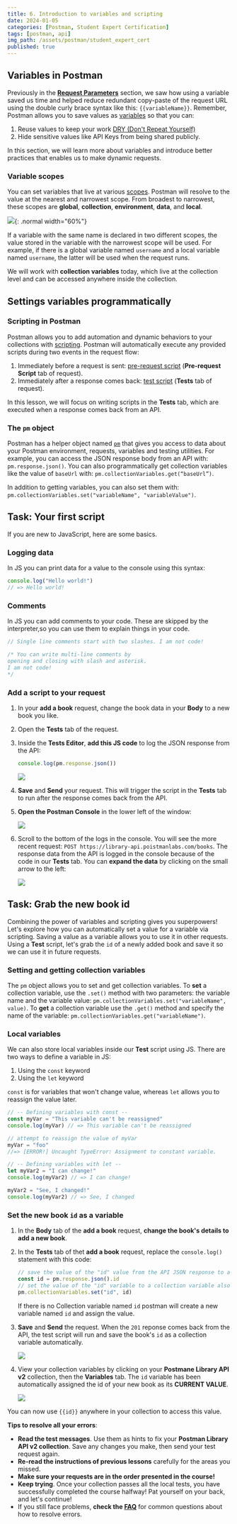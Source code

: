 ```yaml
---
title: 6. Introduction to variables and scripting
date: 2024-01-05
categories: [Postman, Student Expert Certification]
tags: [postman, api]
img_path: /assets/postman/student_expert_cert
published: true
---
```


## Variables in Postman

Previously in the [**Request Parameters**](https://cspanias.github.io/posts/Postman-4.-Request-Parameters/) section, we saw how using a variable saved us time and helped reduce redundant copy-paste of the request URL using the double curly brace syntax like this: `{{variableName}}`. Remember, Postman allows you to save values as [variables](https://learning.postman.com/docs/sending-requests/variables/) so that you can:
1. Reuse values to keep your work [DRY (Don't Repeat Yourself)](https://en.wikipedia.org/wiki/Don%27t_repeat_yourself#:~:text=%22Don't%20repeat%20yourself%22,data%20normalization%20to%20avoid%20redundancy.)
2. Hide sensitive values like API Keys from being shared publicly.

In this section, we will learn more about variables and introduce better practices that enables us to make dynamic requests.

### Variable scopes

You can set variables that live at various [scopes](https://learning.postman.com/docs/sending-requests/variables/#variable-scopes). Postman will resolve to the value at the nearest and narrowest scope. From broadest to narrowest, these scopes are **global**, **collection**, **environment**, **data**, and **local**.

![](https://assets.postman.com/postman-docs/v10/var-scope-v10.jpg){: .normal width="60%"}

If a variable with the same name is declared in two different scopes, the value stored in the variable with the narrowest scope will be used. For example, if there is a global variable named `username` and a local variable named `username`, the latter will be used when the request runs.

We will work with **collection variables** today, which live at the collection level and can be accessed anywhere inside the collection.

## Settings variables programmatically

### Scripting in Postman

Postman allows you to add automation and dynamic behaviors to your collections with [scripting](https://learning.postman.com/docs/writing-scripts/intro-to-scripts/). Postman will automatically execute any provided scripts during two events in the request flow:
1. Immediately before a request is sent: [pre-request script](https://learning.postman.com/docs/writing-scripts/pre-request-scripts/) (**Pre-request Script** tab of request).
2. Immediately after a response comes back: [test script](https://learning.postman.com/docs/writing-scripts/test-scripts/) (**Tests** tab of request).

In this lesson, we will focus on writing scripts in the **Tests** tab, which are executed when a response comes back from an API.

### The `pm` object

Postman has a helper object named [`pm`](https://learning.postman.com/docs/writing-scripts/script-references/postman-sandbox-api-reference/#the-pm-object) that gives you access to data about your Postman environment, requests, variables and testing utilities. For example, you can access the JSON response body from an API with: `pm.response.json()`. You can also programmatically get collection variables like the value of `baseUrl` with: `pm.collectionVariables.get(“baseUrl”)`.

In addition to getting variables, you can also set them with: `pm.collectionVariables.set("variableName", "variableValue")`.

## Task: Your first script

If you are new to JavaScript, here are some basics.

### Logging data

In JS you can print data for a value to the console using this syntax:

```javascript
console.log("Hello world!")
// => Hello world!
```

### Comments

In JS you can add comments to your code. These are skipped by the interpreter,so you can use them to explain things in your code.

```javascript
// Single line comments start with two slashes. I am not code!

/* You can write multi-line comments by 
opening and closing with slash and asterisk. 
I am not code!
*/
```

### Add a script to your request

1. In your **add a book** request, change the book data in your **Body** to a new book you like.
2. Open the **Tests** tab of the request.
3. Inside the **Tests Editor**, **add this JS code** to log the JSON response from the API:

    ```javascript
    console.log(pm.response.json())
    ```

    ![](https://everpath-course-content.s3-accelerate.amazonaws.com/instructor%2F4qlhnpfiaeqby6zwhuhhmacvx%2Fpublic%2F1694636073%2FScreen+Recording+2023-09-14+at+1.43.16+AM.1694636072345.gif)

4. **Save** and **Send** your request. This will trigger the script in the **Tests** tab to run after the response comes back from the API.
5. **Open the Postman Console** in the lower left of the window:

    ![](https://everpath-course-content.s3-accelerate.amazonaws.com/instructor%2F4qlhnpfiaeqby6zwhuhhmacvx%2Fpublic%2F1694636318%2FScreen+Recording+2023-09-14+at+1.45.55+AM.1694636316551.gif)

6. Scroll to the bottom of the logs in the console. You will see the more recent request: `POST https://library-api.poistmanlabs.com/books`. The response data from the API is logged in the console because of the code in our **Tests** tab. You can **expand the data** by clicking on the small arrow to the left:

    ![](https://everpath-course-content.s3-accelerate.amazonaws.com/instructor%2F26fp2261340y1ukokimvca8su%2Fpublic%2F1649760951%2Ffirst+script+3.1649760951509.png)

## Task: Grab the new book id

Combining the power of variables and scripting gives you superpowers! Let's explore how you can automatically set a value for a variable via scripting. Saving a value as a variable allows you to use it in other requests. Using a **Test** script, let's grab the `id` of a newly added book and save it so we can use it in future requests.

### Setting and getting collection variables

The `pm` object allows you to set and get collection variables. To **set** a collection variable, use the `.set()` method with two parameters: the variable name and the variable value: `pm.collectionVariables.set("variableName", value)`. To **get** a collection variable use the `.get()` method and specify the name of the variable: `pm.collectionVariables.get("variableName")`.

### Local variables

We can also store local variables inside our **Test** script using JS. There are two ways to define a variable in JS: 
1. Using the `const` keyword
2. Using the `let` keyword

`const` is for variables that won't change value, whereas `let` allows you to reassign the value later.

```javascript
// -- Defining variables with const --
const myVar = "This variable can't be reassigned"
console.log(myVar) // => This variable can't be reassigned

// attempt to reassign the value of myVar
myVar = "foo" 
//=> [ERROR!] Uncaught TypeError: Assignment to constant variable.

// -- Defining variables with let -- 
let myVar2 = "I can change!"
console.log(myVar2) // => I can change!

myVar2 = "See, I changed!"
console.log(myVar2) // => See, I changed
```

### Set the new book `id` as a variable

1. In the **Body** tab of the **add a book** request, **change the book's details to add a new book**.
2. In the **Tests** tab of thet **add a book** request, replace the `console.log()` statement with this code:

    ```javascript
    // save the value of the "id" value from the API JSON response to a const variable named "id"
    const id = pm.response.json().id
    // set the value of the "id" variable to a collection variable also called "id".
    pm.collectionVariables.set("id", id)
    ```

    If there is no Collection variable named `id` postman will create a new variable named `id` and assign the value.

3. **Save** and **Send** the request. When the `201` reponse comes back from the API, the test script will run and save the book's `id` as a collection variable automatically.

    ![](https://everpath-course-content.s3-accelerate.amazonaws.com/instructor%2F4qlhnpfiaeqby6zwhuhhmacvx%2Fpublic%2F1694637148%2FScreen+Recording+2023-09-14+at+2.00.14+AM.1694637147685.gif)

4. View your collection variables by clicking on your **Postmane Library API v2** collection, then the **Variables** tab. The `id` variable has been automatically assigned the id of your new book as its **CURRENT VALUE**.

    ![](https://everpath-course-content.s3-accelerate.amazonaws.com/instructor%2F26fp2261340y1ukokimvca8su%2Fpublic%2F1649770495%2Fset+id+2.1649770495600.png)

You can now use `{{id}}` anywhere in your collection to access this value.

**Tips to resolve all your errors**:
- **Read the test messages**. Use them as hints to fix your **Postman Library API v2 collection**. Save any changes you make, then send your test request again.
- **Re-read the instructions of previous lessons** carefully for the areas you missed.
- **Make sure your requests are in the order presented in the course!**
- **Keep trying**. Once your collection passes all the local tests, you have successfully completed the course halfway! Pat yourself on your back, and let's continue!
- If you still face problems, **check the [FAQ](https://academy.postman.com/page/postman-student-expert-frequently-asked-questions)** for common questions about how to resolve errors.
